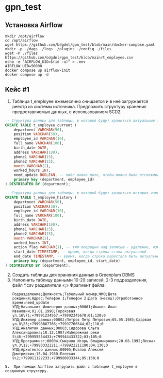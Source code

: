 # gpn_test

## Установка Airflow
```shell
mkdir /opt/airflow
cd /opt/airflow
wget https://github.com/bdgdnl/gpn_test/blob/main/docker-compose.yaml
mkdir -p ./dags ./logs ./plugins ./config ./files
wget -P ./files https://github.com/bdgdnl/gpn_test/blob/main/t_employee.csv
echo -e "AIRFLOW_UID=$(id -u)" > .env
AIRFLOW_UID=50000
docker compose up airflow-init
docker compose up -d
```

## Кейс #1
1.	Таблица t_employee ежемесячно очищается и в неё загружается реестр из системы источника. Предложить структуру хранения предоставляемых данных, с использованием SCD2.
```sql
-- Структура данных для таблицы, в которой будут храниться актуальные значения
CREATE TABLE t_employee_current (
    department VARCHAR(50),
    position VARCHAR(50),
    employee_id VARCHAR(10),
    full_name VARCHAR(100),
    birth_date DATE,
    address VARCHAR(100),
    phone1 VARCHAR(15),
    phone2 VARCHAR(15),
    month VARCHAR(2),
    worked_hours INT,
    need_update BOOLEAN, -- ввёл новое поле, чтобы можно было отслеживать строки, в которые внесли изменения
    primary key (department, employee_id)
) DISTRIBUTED BY (department);

-- Структура данных для таблицы, в которой будет храниться история изменений
CREATE TABLE t_employee_history (
    department VARCHAR(50),
    position VARCHAR(50),
    employee_id VARCHAR(10),
    full_name VARCHAR(100),
    birth_date DATE,
    address VARCHAR(100),
    phone1 VARCHAR(15),
    phone2 VARCHAR(15),
    month VARCHAR(2),
    worked_hours INT,
    action_flag VARCHAR(1), -- тип операции над записью - удаление, изменение, добавление (D, U, I)
    start_date TIMESTAMP, -- время, когда строка стала актуальной
    end_date TIMESTAMP, -- время, когда строка перестала быть актуальной
    primary key (department, employee_id, start_date)
) DISTRIBUTED BY (department);
```
2.	Создать таблицы для хранения данных в Greenplum DBMS
3.	Наполнить таблицу данными 10-20 записей, 2-3 подразделения, файл *.csv разделители «;»
   Фрагмент файла:
  	```
  	Подразделение;Должность;Табельный номер;ФИО;Дата рождения;Адрес;Телефон 1;Телефон 2;Дата (месяц);Отработанное время;need_update
    УПД;Начальник Инженеров данных;00001;Иванов Иван Иванович;01.01.1990;Гороховая ул.16\71;+79991234567;+79992345678;01;120;0
    УПД;Инженер данных;00002;Петров Петр Петрович;05.05.1985;Садовая ул.8\23;+79998887766;+79997766544;02;110;0
    УПД;Аналитик данных;00003;Сидорова Ольга Александровна;10.12.1987;Набережная реки 5\46;+799955554433;+799944433322;03;105;0
    УПД;Программист;00004;Смирнов Игорь Владимирович;20.08.1992;Лесная ул.3\12;+799933322211;+799922211100;04;130;0
    УПД;Архитектор данных;00005;Козлов Алексей Дмитриевич;15.04.1980;Полевая 9\2;+799911122233;+799900033344;05;150;0
   ```
5.	При помощи Airflow загрузить файл с таблицей t_employee в созданную структуру.
